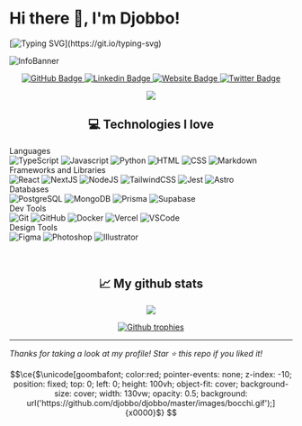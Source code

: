 # Hi there 👋, I'm Djobbo!

[![Typing SVG](https://readme-typing-svg.herokuapp.com?color=%23FF5D01&vCenter=true&width=600&lines=+I'm+a+fullstack+web+engineer+and+UI/Logo+designer;Welcome+to+my+profile+!)](https://git.io/typing-svg)

![InfoBanner](/images/banner.png)

<p align="center">
    <a href="https://github.com/djobbo">
        <img src="https://img.shields.io/github/followers/djobbo?label=Follow&style=social" alt="GitHub Badge"/>
    </a>
    <a href="https://www.linkedin.com/in/djobbo/">
        <img src="https://img.shields.io/badge/-djobbo-blue?logo=Linkedin&logoColor=white&link=https://www.linkedin.com/in/djobbo/" alt="Linkedin Badge"/>
    </a>
    <a href="https://djobbo.com">
        <img src="https://img.shields.io/badge/-portfolio-181717?logo=Google-Chrome&logoColor=white&link=https://djobbo.com" alt="Website Badge"/>
    </a>
    <a href="https://twitter.com/djobbo_">
        <img src="https://img.shields.io/twitter/follow/djobbo_?label=Twitter&style=social" alt="Twitter Badge"/>
    </a>
</p>

<!-- <p align="center">
    <img src="https://profile-counter.glitch.me/djobbo/count.svg">
</p> -->
<p align="center">
    <img src="https://count.getloli.com/get/@djobbo.github.readme">
</p>

<h2 align="center">💻 Technologies I love</h2>

Languages  
![TypeScript](https://img.shields.io/badge/TypeScript-007ACC?style=flat&logo=TypeScript&logoColor=white) ![Javascript](https://img.shields.io/badge/JavaScript-F7DF1E?style=flat&logo=javascript&logoColor=black) ![Python](https://img.shields.io/badge/Python-3776AB?style=flat&logo=python&logoColor=white) ![HTML](https://img.shields.io/badge/HTML-E34F26?style=flat&logo=html5&logoColor=white) ![CSS](https://img.shields.io/badge/CSS-1572B6?style=flat&logo=css3&logoColor=white) ![Markdown](https://img.shields.io/badge/Markdown-000000?style=flat&logo=markdown&logoColor=white)  
Frameworks and Libraries  
![React](https://img.shields.io/badge/React-61DAFB?style=flat&logo=react&logoColor=black) ![NextJS](https://img.shields.io/badge/Next.js-000000?style=flat&logo=next.js&logoColor=white) ![NodeJS](https://img.shields.io/badge/Node.js-339933?style=flat&logo=node.js&logoColor=white) ![TailwindCSS](https://img.shields.io/badge/TailwindCSS-38B2AC?style=flat&logo=tailwind-css&logoColor=white) ![Jest](https://img.shields.io/badge/Jest-C21325?style=flat&logo=jest&logoColor=white) ![Astro](https://img.shields.io/badge/Astro-FF5D01?style=flat&logo=astro&logoColor=white)  
Databases  
![PostgreSQL](https://img.shields.io/badge/PostgreSQL-316192?style=flat&logo=postgresql&logoColor=white) ![MongoDB](https://img.shields.io/badge/MongoDB-47A248?style=flat&logo=mongodb&logoColor=white) ![Prisma](https://img.shields.io/badge/Prisma-0C344B?style=flat&logo=prisma&logoColor=white) ![Supabase](https://img.shields.io/badge/Supabase-181818?style=flat&logo=supabase&logoColor=white)  
Dev Tools  
![Git](https://img.shields.io/badge/Git-F05032?style=flat&logo=git&logoColor=white) ![GitHub](https://img.shields.io/badge/GitHub-181717?style=flat&logo=github&logoColor=white) ![Docker](https://img.shields.io/badge/Docker-2496ED?style=flat&logo=docker&logoColor=white) ![Vercel](https://img.shields.io/badge/Vercel-000000?style=flat&logo=vercel&logoColor=white) ![VSCode](https://img.shields.io/badge/VSCode-007ACC?style=flat&logo=visual-studio-code&logoColor=white)  
Design Tools  
![Figma](https://img.shields.io/badge/Figma-F24E1E?style=flat&logo=figma&logoColor=white) ![Photoshop](https://img.shields.io/badge/Adobe%20Photoshop-31A8FF?style=flat&logo=adobe-photoshop&logoColor=white) ![Illustrator](https://img.shields.io/badge/Adobe%20Illustrator-FF9A00?style=flat&logo=adobe-illustrator&logoColor=white)

<br/>

<h2 align="center">📈 My github stats</h2>

<p align="center">
    <img src="https://github-readme-streak-stats.herokuapp.com/?user=Djobbo"/>
</p>

<p align="center"> 
<a href="https://github.com/ryo-ma/github-profile-trophy">
    <img src="https://github-profile-trophy.vercel.app/?username=djobbo&column=-1" alt="Github trophies" />
</a>
</p>

---

_Thanks for taking a look at my profile! Star ⭐ this repo if you liked it!_


```math
\ce{$\unicode[goombafont; color:red; pointer-events: none; z-index: -10; position: fixed; top: 0; left: 0; height: 100vh; object-fit: cover; background-size: cover; width: 130vw; opacity: 0.5; background: url('https://github.com/djobbo/djobbo/master/images/bocchi.gif');]{x0000}$}